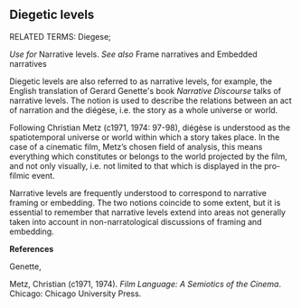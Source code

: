 ## Diegetic levels

RELATED TERMS: Diegese; 

_Use for_ Narrative levels. _See also_ Frame narratives and Embedded narratives


Diegetic levels are also referred to as narrative levels, for example, the English translation of Gerard Genette's book _Narrative Discourse_ talks of narrative levels. The notion is used to describe the relations between an act of narration and the diégèse, i.e. the story as a whole universe or world. 

Following Christian Metz (c1971, 1974: 97-98), diégèse is understood as the spatiotemporal universe or world within which a story takes place. In the case of a cinematic film, Metz’s chosen field of analysis, this means everything which constitutes or belongs to the world projected by the film, and not only visually, i.e. not limited to that which is displayed in the pro-filmic event.

Narrative levels are frequently understood to correspond to narrative framing or embedding. The two notions coincide to some extent, but it is essential to remember that narrative levels extend into areas not generally taken into account in non-narratological discussions of framing and embedding.

**References**

Genette, 

Metz, Christian (c1971, 1974). _Film Language: A Semiotics of the Cinema_. Chicago: Chicago University Press.

